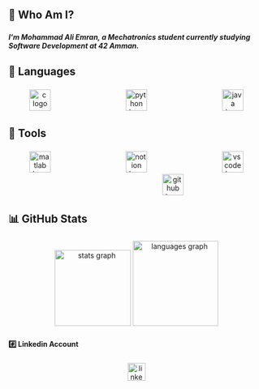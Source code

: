 <h2 align="left">🚀 Who Am I?</h2>

###

<h5 align="left">I'm Mohammad Ali Emran, a Mechatronics student currently studying Software Development at 42 Amman.</h5>

###

<h2 align="left">🤖 Languages</h2>

###

<div align="center">
  <img src="https://cdn.jsdelivr.net/gh/devicons/devicon/icons/c/c-original.svg" height="42" alt="c logo"  />
  <img width="140" />
  <img src="https://cdn.jsdelivr.net/gh/devicons/devicon/icons/python/python-original.svg" height="42" alt="python logo"  />
  <img width="140" />
  <img src="https://cdn.jsdelivr.net/gh/devicons/devicon/icons/java/java-original.svg" height="42" alt="java logo"  />
</div>

###

<h2 align="left">🧰 Tools</h2>

###

<div align="center">
  <img src="https://cdn.jsdelivr.net/gh/devicons/devicon/icons/matlab/matlab-original.svg" height="42" alt="matlab logo"  />
  <img width="140" />
  <img src="https://cdn.jsdelivr.net/gh/devicons/devicon/icons/notion/notion-original.svg" height="42" alt="notion logo"  />
  <img width="140" />
  <img src="https://cdn.jsdelivr.net/gh/devicons/devicon/icons/vscode/vscode-original.svg" height="42" alt="vscode logo"  />
  <img width="140" />
  <img src="https://cdn.jsdelivr.net/gh/devicons/devicon/icons/github/github-original.svg" height="42" alt="github logo"  />
</div>

###

<h2 align="left">📊 GitHub Stats</h2>

###

<div align="center">
  <img src="https://github-readme-stats.vercel.app/api?username=maemran&hide_title=false&hide_rank=false&show_icons=true&include_all_commits=true&count_private=true&disable_animations=false&theme=dark&locale=en&hide_border=false" height="150" alt="stats graph"  />
  <img src="https://github-readme-stats.vercel.app/api/top-langs?username=maemran&locale=en&hide_title=false&layout=compact&card_width=320&langs_count=5&theme=dark&hide_border=false" height="168" alt="languages graph"  />
</div>

###

<h4 align="left">#️⃣ Linkedin Account</h4>

###

<div align="center">
  <a href="https://www.linkedin.com/in/mohammad-ali-emran-826310275?utm_source=share&utm_campaign=share_via&utm_content=profile&utm_medium=android_app" target="_blank">
    <img src="https://img.shields.io/static/v1?message=LinkedIn&logo=linkedin&label=&color=0077B5&logoColor=white&labelColor=&style=for-the-badge" height="35" alt="linkedin logo"  />
  </a>
</div>

###
